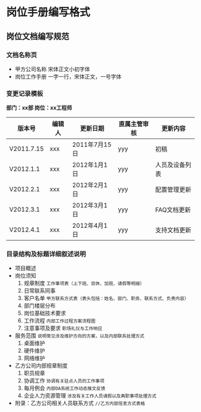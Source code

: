 # 岗位手册编写格式

## 岗位文档编写规范

### 文档名称页

* 甲方公司名称 宋体正文小初字体
* 岗位工作手册 一字一行，宋体正文，一号字体

### 变更记录模板

**部门：xx部 岗位：xx工程师**

| 版本号      | **编辑人** | **更新日期** | **直属主管审核** | **更新内容**         |
|-----------------|------------|-----------------------|------------------|----------------------|
| V2011.7.15  | xxx | 2011年7月15日    | yyy       | 初稿            |
| V2012.1.1  | xxx | 2012年1月1日   | yyy       | 人员及设备列表   |
| V2012.2.1  | xxx | 2012年2月1日   | yyy       | 配置管理更新    |
| V2012.3.1  | xxx | 2012年3月1日   | yyy        | FAQ文档更新     |
| V2012.4.1  | xxx   | 2012年4月1日   | yyy      | 支持文档更新    |

### 目录结构及标题详细叙述说明

* 项目概述
* 岗位须知
    1. 规章制度	 `工作事项表（上下班、双休、加班、请假等明细）`
    1. 日常联系同事	
    1. 客户名单 `甲方联系方式表（表头包括：姓名、部门、职务、联系方式、负责内容）`
    1. 部门楼层分布		
    1. 岗位基础技术要求
    1. 工作流程 `内部工作过程方案流程图`
    1. 注意事项及要求 `职场礼仪与工作响应`
* 服务范围 `说明常见涉及维护方向的方案，以及内部联系处理方式`
    1. 桌面维护
    1. 硬件维护
    1. 网络维护
* 乙方公司内部规章制度
    1. 职员规章
    1. 协调工作 `协调有关驻点人员的工作事项`
    1. 每月例会	`内部OA系统工作动态推文反馈`
    1. 企业人力资源管理 `涉及有关工作人员请假以及离职事项处理方式`
* 附录：乙方公司相关人员联系方式 `//乙方内部信息方式表格`